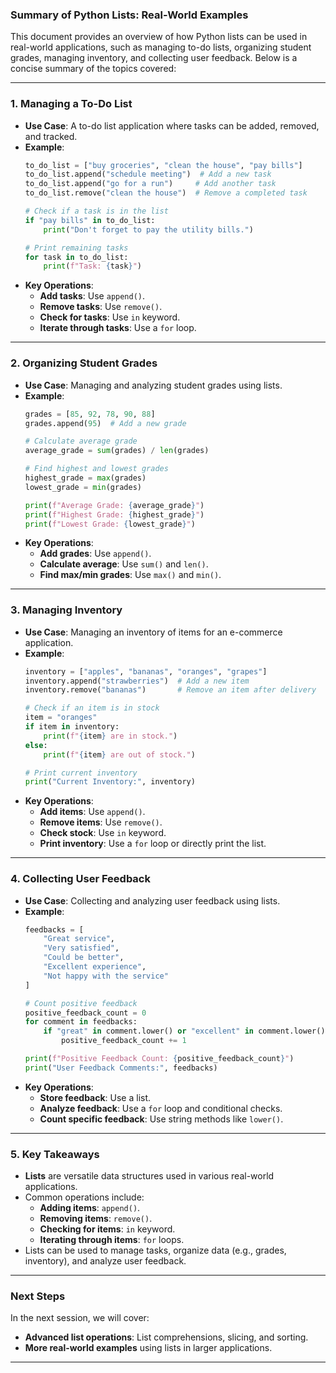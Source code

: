 ### Summary of Python Lists: Real-World Examples

This document provides an overview of how Python lists can be used in real-world applications, such as managing to-do lists, organizing student grades, managing inventory, and collecting user feedback. Below is a concise summary of the topics covered:

---

### 1. **Managing a To-Do List**
   - **Use Case**: A to-do list application where tasks can be added, removed, and tracked.
   - **Example**:
     ```python
     to_do_list = ["buy groceries", "clean the house", "pay bills"]
     to_do_list.append("schedule meeting")  # Add a new task
     to_do_list.append("go for a run")     # Add another task
     to_do_list.remove("clean the house")  # Remove a completed task

     # Check if a task is in the list
     if "pay bills" in to_do_list:
         print("Don't forget to pay the utility bills.")

     # Print remaining tasks
     for task in to_do_list:
         print(f"Task: {task}")
     ```
   - **Key Operations**:
     - **Add tasks**: Use `append()`.
     - **Remove tasks**: Use `remove()`.
     - **Check for tasks**: Use `in` keyword.
     - **Iterate through tasks**: Use a `for` loop.

---

### 2. **Organizing Student Grades**
   - **Use Case**: Managing and analyzing student grades using lists.
   - **Example**:
     ```python
     grades = [85, 92, 78, 90, 88]
     grades.append(95)  # Add a new grade

     # Calculate average grade
     average_grade = sum(grades) / len(grades)

     # Find highest and lowest grades
     highest_grade = max(grades)
     lowest_grade = min(grades)

     print(f"Average Grade: {average_grade}")
     print(f"Highest Grade: {highest_grade}")
     print(f"Lowest Grade: {lowest_grade}")
     ```
   - **Key Operations**:
     - **Add grades**: Use `append()`.
     - **Calculate average**: Use `sum()` and `len()`.
     - **Find max/min grades**: Use `max()` and `min()`.

---

### 3. **Managing Inventory**
   - **Use Case**: Managing an inventory of items for an e-commerce application.
   - **Example**:
     ```python
     inventory = ["apples", "bananas", "oranges", "grapes"]
     inventory.append("strawberries")  # Add a new item
     inventory.remove("bananas")       # Remove an item after delivery

     # Check if an item is in stock
     item = "oranges"
     if item in inventory:
         print(f"{item} are in stock.")
     else:
         print(f"{item} are out of stock.")

     # Print current inventory
     print("Current Inventory:", inventory)
     ```
   - **Key Operations**:
     - **Add items**: Use `append()`.
     - **Remove items**: Use `remove()`.
     - **Check stock**: Use `in` keyword.
     - **Print inventory**: Use a `for` loop or directly print the list.

---

### 4. **Collecting User Feedback**
   - **Use Case**: Collecting and analyzing user feedback using lists.
   - **Example**:
     ```python
     feedbacks = [
         "Great service",
         "Very satisfied",
         "Could be better",
         "Excellent experience",
         "Not happy with the service"
     ]

     # Count positive feedback
     positive_feedback_count = 0
     for comment in feedbacks:
         if "great" in comment.lower() or "excellent" in comment.lower():
             positive_feedback_count += 1

     print(f"Positive Feedback Count: {positive_feedback_count}")
     print("User Feedback Comments:", feedbacks)
     ```
   - **Key Operations**:
     - **Store feedback**: Use a list.
     - **Analyze feedback**: Use a `for` loop and conditional checks.
     - **Count specific feedback**: Use string methods like `lower()`.

---

### 5. **Key Takeaways**
   - **Lists** are versatile data structures used in various real-world applications.
   - Common operations include:
     - **Adding items**: `append()`.
     - **Removing items**: `remove()`.
     - **Checking for items**: `in` keyword.
     - **Iterating through items**: `for` loops.
   - Lists can be used to manage tasks, organize data (e.g., grades, inventory), and analyze user feedback.

---

### Next Steps
In the next session, we will cover:
- **Advanced list operations**: List comprehensions, slicing, and sorting.
- **More real-world examples** using lists in larger applications.

---
